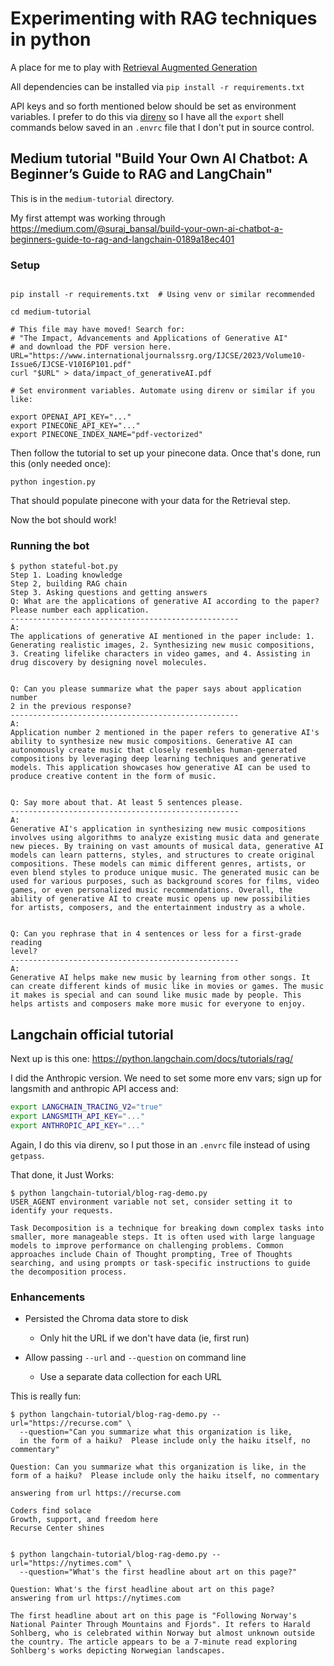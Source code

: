 # Experimenting with RAG techniques in python

A place for me to play with [Retrieval Augmented Generation](https://en.wikipedia.org/wiki/Retrieval-augmented_generation)

All dependencies can be installed via `pip install -r requirements.txt`

API keys and so forth mentioned below should be set as environment variables.
I prefer to do this via [direnv](https://direnv.net/) so I have all the
`export` shell commands below saved in an `.envrc` file that I don't put in
source control.


## Medium tutorial "Build Your Own AI Chatbot: A Beginner’s Guide to RAG and LangChain"

This is in the `medium-tutorial` directory.

My first attempt was working through https://medium.com/@suraj_bansal/build-your-own-ai-chatbot-a-beginners-guide-to-rag-and-langchain-0189a18ec401

### Setup

```shell

pip install -r requirements.txt  # Using venv or similar recommended

cd medium-tutorial

# This file may have moved! Search for:
# "The Impact, Advancements and Applications of Generative AI"
# and download the PDF version here.
URL="https://www.internationaljournalssrg.org/IJCSE/2023/Volume10-Issue6/IJCSE-V10I6P101.pdf"
curl "$URL" > data/impact_of_generativeAI.pdf

# Set environment variables. Automate using direnv or similar if you like:

export OPENAI_API_KEY="..."
export PINECONE_API_KEY="..."
export PINECONE_INDEX_NAME="pdf-vectorized"

```

Then follow the tutorial to set up your pinecone data.
Once that's done, run this (only needed once):

```shell
python ingestion.py
```

That should populate pinecone with your data for the Retrieval step.

Now the bot should work!

### Running the bot

```console
$ python stateful-bot.py
Step 1. Loading knowledge
Step 2, building RAG chain
Step 3. Asking questions and getting answers
Q: What are the applications of generative AI according to the paper?
Please number each application.
---------------------------------------------------
A:
The applications of generative AI mentioned in the paper include: 1.
Generating realistic images, 2. Synthesizing new music compositions,
3. Creating lifelike characters in video games, and 4. Assisting in
drug discovery by designing novel molecules.


Q: Can you please summarize what the paper says about application number
2 in the previous response?
---------------------------------------------------
A:
Application number 2 mentioned in the paper refers to generative AI's
ability to synthesize new music compositions. Generative AI can
autonomously create music that closely resembles human-generated
compositions by leveraging deep learning techniques and generative
models. This application showcases how generative AI can be used to
produce creative content in the form of music.


Q: Say more about that. At least 5 sentences please.
---------------------------------------------------
A:
Generative AI's application in synthesizing new music compositions
involves using algorithms to analyze existing music data and generate
new pieces. By training on vast amounts of musical data, generative AI
models can learn patterns, styles, and structures to create original
compositions. These models can mimic different genres, artists, or
even blend styles to produce unique music. The generated music can be
used for various purposes, such as background scores for films, video
games, or even personalized music recommendations. Overall, the
ability of generative AI to create music opens up new possibilities
for artists, composers, and the entertainment industry as a whole.


Q: Can you rephrase that in 4 sentences or less for a first-grade reading
level?
---------------------------------------------------
A:
Generative AI helps make new music by learning from other songs. It
can create different kinds of music like in movies or games. The music
it makes is special and can sound like music made by people. This
helps artists and composers make more music for everyone to enjoy.
```

## Langchain official tutorial

Next up is this one: https://python.langchain.com/docs/tutorials/rag/

I did the Anthropic version. We need to set some more env vars; sign up for
langsmith and anthropic API access and:

```sh
export LANGCHAIN_TRACING_V2="true"
export LANGSMITH_API_KEY="..."
export ANTHROPIC_API_KEY="..."
```

Again, I do this via direnv, so I put those in an `.envrc` file instead of
using `getpass`.

That done, it Just Works:

```console
$ python langchain-tutorial/blog-rag-demo.py
USER_AGENT environment variable not set, consider setting it to identify your requests.

Task Decomposition is a technique for breaking down complex tasks into
smaller, more manageable steps. It is often used with large language
models to improve performance on challenging problems. Common
approaches include Chain of Thought prompting, Tree of Thoughts
searching, and using prompts or task-specific instructions to guide
the decomposition process.
```

### Enhancements

- Persisted the Chroma data store to disk
  - Only hit the URL if we don't have data (ie, first run)

- Allow passing `--url` and `--question` on command line
  - Use a separate data collection for each URL

This is really fun:

```console
$ python langchain-tutorial/blog-rag-demo.py --url="https://recurse.com" \
  --question="Can you summarize what this organization is like,
  in the form of a haiku?  Please include only the haiku itself, no commentary"

Question: Can you summarize what this organization is like, in the
form of a haiku?  Please include only the haiku itself, no commentary

answering from url https://recurse.com

Coders find solace
Growth, support, and freedom here
Recurse Center shines


$ python langchain-tutorial/blog-rag-demo.py --url="https://nytimes.com" \
  --question="What's the first headline about art on this page?"

Question: What's the first headline about art on this page?
answering from url https://nytimes.com

The first headline about art on this page is "Following Norway's
National Painter Through Mountains and Fjords". It refers to Harald
Sohlberg, who is celebrated within Norway but almost unknown outside
the country. The article appears to be a 7-minute read exploring
Sohlberg's works depicting Norwegian landscapes.
```

